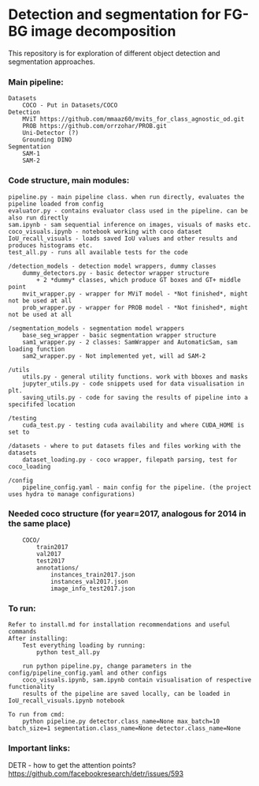 # Detection and segmentation for FG-BG image decomposition

This repository is for exploration of different object detection and segmentation approaches.


### Main pipeline:
    Datasets
        COCO - Put in Datasets/COCO
    Detection 
        MViT https://github.com/mmaaz60/mvits_for_class_agnostic_od.git 
        PROB https://github.com/orrzohar/PROB.git
        Uni-Detector (?)
        Grounding DINO
    Segmentation
        SAM-1 
        SAM-2

### Code structure, main modules:
    pipeline.py - main pipeline class. when run directly, evaluates the pipeline loaded from config
    evaluator.py - contains evaluator class used in the pipeline. can be also run directly
    sam.ipynb - sam sequential inference on images, visuals of masks etc.
    coco_visuals.ipynb - notebook working with coco dataset
    IoU_recall_visuals - loads saved IoU values and other results and produces histograms etc.
    test_all.py - runs all available tests for the code
    
    /detection_models - detection model wrappers, dummy classes
        dummy_detectors.py - basic detector wrapper structure 
            + 2 *dummy* classes, which produce GT boxes and GT+ middle point
        mvit_wrapper.py - wrapper for MViT model - *Not finished*, might not be used at all
        prob_wrapper.py - wrapper for PROB model - *Not finished*, might not be used at all
    
    /segmentation_models - segmentation model wrappers 
        base_seg_wrapper - basic segmentation wrapper structure 
        sam1_wrapper.py - 2 classes: SamWrapper and AutomaticSam, sam loading function
        sam2_wrapper.py - Not implemented yet, will ad SAM-2

    /utils
        utils.py - general utility functions. work with bboxes and masks
        jupyter_utils.py - code snippets used for data visualisation in plt. 
        saving_utils.py - code for saving the results of pipeline into a specififed location

    /testing
        cuda_test.py - testing cuda availability and where CUDA_HOME is set to

    /datasets - where to put datasets files and files working with the datasets
        dataset_loading.py - coco wrapper, filepath parsing, test for coco_loading

    /config 
        pipeline_config.yaml - main config for the pipeline. (the project uses hydra to manage configurations)


### Needed coco structure (for year=2017, analogous for 2014 in the same place)
        COCO/
            train2017
            val2017
            test2017
            annotations/
                instances_train2017.json
                instances_val2017.json
                image_info_test2017.json


### To run:
    Refer to install.md for installation recommendations and useful commands
    After installing:
        Test everything loading by running:
            python test_all.py
        
        run python pipeline.py, change parameters in the config/pipeline_config.yaml and other configs
        coco_visuals.ipynb, sam.ipynb contain visualisation of respective functionality
        results of the pipeline are saved locally, can be loaded in IoU_recall_visuals.ipynb notebook
    
    To run from cmd: 
        python pipeline.py detector.class_name=None max_batch=10 batch_size=1 segmentation.class_name=None detector.class_name=None 

### Important links:
DETR - how to get the attention points?
    https://github.com/facebookresearch/detr/issues/593



